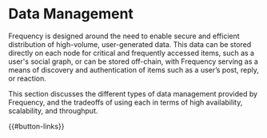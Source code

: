 # Data Management

Frequency is designed around the need to enable secure and efficient distribution of high-volume, user-generated data.
This data can be stored directly on each node for critical and frequently accessed items, such as a user's social graph, or can be stored off-chain, with Frequency serving as a means of discovery and authentication of items such as a user’s post, reply, or reaction.

This section discusses the different types of data management provided by Frequency, and the tradeoffs of using each in terms of high availability, scalability, and throughput.


{{#button-links}}
